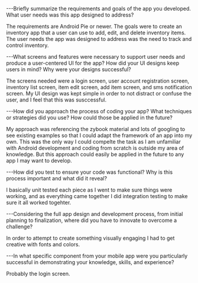 ---Briefly summarize the requirements and goals of the app you developed. What user needs was this app designed to address?

The requirements are Android Pie or newer. The goals were to create an inventory app that a user can use to add, edit, and delete inventory items. The user needs
the app was designed to address was the need to track and control inventory.

---What screens and features were necessary to support user needs and produce a user-centered UI for the app? How did your UI designs keep users in mind? Why were your designs successful?

The screens needed were a login screen, user account registration screen, inventory list screen, item edit screen, add item screen, and sms notification screen. My UI design was 
kept simple in order to not distract or confuse the user, and I feel that this was susccessful.

---How did you approach the process of coding your app? What techniques or strategies did you use? How could those be applied in the future?

My approach was referencing the zybook material and lots of googling to see existing examples so that I could adapt the framework of an app into my own. This was the only way I could compelte
the task as I am unfamiliar with Android development and coding from scratch is outside my area of knowledge. But this approach could easily be applied in the future to any app I may want to
develop. 

---How did you test to ensure your code was functional? Why is this process important and what did it reveal?

I basically unit tested each piece as I went to make sure things were working, and as everything came together I did integration testing to make sure it all worked togehter.

---Considering the full app design and development process, from initial planning to finalization, where did you have to innovate to overcome a challenge?

In order to attempt to create something visually engaging I had to get creative with fonts and colors.

---In what specific component from your mobile app were you particularly successful in demonstrating your knowledge, skills, and experience?

Probably the login screen.
